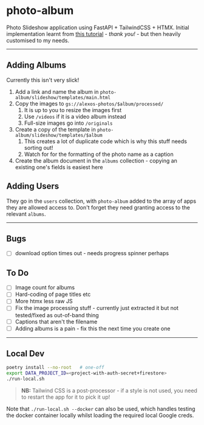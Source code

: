 # photo-album

Photo Slideshow application using FastAPI + TailwindCSS + HTMX. Initial implementation learnt from [this tutorial](https://github.com/tataraba/simplesite/tree/main) - _thank you!_ - but then heavily customised to my needs.

---

## Adding Albums

Currently this isn't very slick!

1. Add a link and name the album in `photo-album/slideshow/templates/main.html`
2. Copy the images to `gs://alexos-photos/$album/processed/`
   1. It is up to you to resize the images first
   2. Use `/videos` if it is a video album instead
   3. Full-size images go into `/originals`
3. Create a copy of the template in `photo-album/slideshow/templates/$album`
   1. This creates a lot of duplicate code which is why this stuff needs sorting out!
   2. Watch for for the formatting of the photo name as a caption
4. Create the album document in the `albums` collection - copying an existing one's fields is easiest here

## Adding Users

They go in the `users` collection, with `photo-album` added to the array of apps they are allowed access to. Don't forget they need granting access to the relevant `albums`.

---

## Bugs

- [ ] download option times out - needs progress spinner perhaps

## To Do

- [ ] Image count for albums
- [ ] Hard-coding of page titles etc
- [ ] More htmx less raw JS
- [ ] Fix the image processing stuff - currently just extracted it but not tested/fixed as out-of-band thing
- [ ] Captions that aren't the filename
- [ ] Adding albums is a pain - fix this the next time you create one

---

## Local Dev

```sh
poetry install --no-root   # one-off
export DATA_PROJECT_ID=<project-with-auth-secret+firestore>
./run-local.sh
```

> **NB:** Tailwind CSS is a post-processor - if a style is not used, you need to restart the app for it to pick it up!

Note that `./run-local.sh --docker` can also be used, which handles testing the docker container locally whilst loading the required local Google creds.
